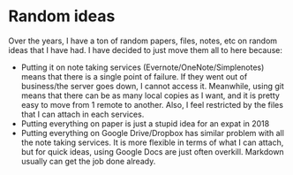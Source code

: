 # Random ideas

Over the years, I have a ton of random papers, files, notes, etc on random ideas that I have had. I have decided to just move them all to here because:

- Putting it on note taking services (Evernote/OneNote/Simplenotes) means that there is a single point of failure. If they went out of business/the server goes down, I cannot access it. Meanwhile, using git means that there can be as many local copies as I want, and it is pretty easy to move from 1 remote to another. Also, I feel restricted by the files that I can attach in each services.
- Putting everything on paper is just a stupid idea for an expat in 2018
- Putting everything on Google Drive/Dropbox has similar problem with all the note taking services. It is more flexible in terms of what I can attach, but for quick ideas, using Google Docs are just often overkill. Markdown usually can get the job done already.
